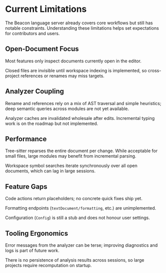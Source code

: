 # Current Limitations

The Beacon language server already covers core workflows but still has notable constraints. Understanding these limitations helps set expectations for contributors and users.

## Open-Document Focus

Most features only inspect documents currently open in the editor.

Closed files are invisible until workspace indexing is implemented, so cross-project references or renames may miss targets.

## Analyzer Coupling

Rename and references rely on a mix of AST traversal and simple heuristics; deep semantic queries across modules are not yet available.

Analyzer caches are invalidated wholesale after edits. Incremental typing work is on the roadmap but not implemented.

## Performance

Tree-sitter reparses the entire document per change. While acceptable for small files, large modules may benefit from incremental parsing.

Workspace symbol searches iterate synchronously over all open documents, which can lag in large sessions.

## Feature Gaps

Code actions return placeholders; no concrete quick fixes ship yet.

Formatting endpoints (`textDocument/formatting`, etc.) are unimplemented.

Configuration (`Config`) is still a stub and does not honour user settings.

## Tooling Ergonomics

Error messages from the analyzer can be terse; improving diagnostics and logs is part of future work.

There is no persistence of analysis results across sessions, so large projects require recomputation on startup.
